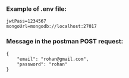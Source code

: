 ### Example of .env file:
```
jwtPass=1234567
mongoUrl=mongodb://localhost:27017
```

### Message in the postman POST request:
```
{
    "email": "rohan@gmail.com",
    "password": "rohan"
}
```